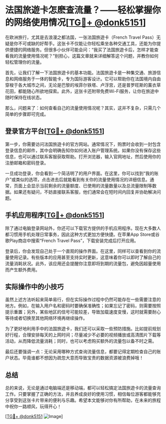 # 法国旅遊卡怎麽查流量？——轻松掌握你的网络使用情况[[TG💪+ @donk5151](https://t.me/s/donk5151)]

在欧洲旅行，尤其是去浪漫之都法国，一张法国旅遊卡（French Travel Pass）无疑是你不可或缺的好帮手。这张卡不仅能让你轻松乘坐各种交通工具，还能为你提供便捷的网络服务。但很多小伙伴可能会问：“我买了法国旅遊卡后，怎样才能查看我的流量使用情况呢？”别担心，这篇文章就来详细解答这个问题，并教你如何轻松管理你的流量。

首先，让我们了解一下法国旅遊卡的基本功能。法国旅遊卡是一种集交通、旅游信息和网络服务于一体的智能卡，专为国际游客设计。它可以帮助你在法国境内自由穿梭于各大城市之间，无论是巴黎的埃菲尔铁塔、卢浮宫，还是普罗旺斯的薰衣草花田，都能随心所欲地探索。此外，这张卡还附带免费Wi-Fi服务，让你在旅途中随时保持在线状态。

那么，问题来了：如何查看自己的流量使用情况呢？其实，这并不复杂，只需几个简单的步骤即可完成。

## 登录官方平台[[TG💪+ @donk5151](https://t.me/s/donk5151)]

第一步，你需要访问法国旅遊卡的官方网站。通常情况下，购票时会收到一封包含登录信息的邮件，其中会明确告知你如何进入账户管理系统。如果你没有保存这些信息，也可以通过联系客服获取帮助。打开浏览器，输入官网地址，然后使用你的注册邮箱和密码登录。

一旦成功登录，你会看到一个简洁明了的用户界面。在这里，你可以找到“我的账户”或类似的选项，点击进去后就能看到有关你的流量使用情况的详细信息。通常，页面上会显示当前剩余的流量额度、已使用的流量数量以及总流量限制等数据。如果还有疑问，不妨直接联系客服，他们通常会在短时间内回复并协助解决问题。

## 手机应用程序[[TG💪+ @donk5151](https://t.me/s/donk5151)]

除了通过电脑登录网站外，你还可以下载官方提供的手机应用程序。现在大多数人都习惯用手机处理日常事务，因此这种方式更加方便快捷。在苹果App Store或谷歌Play商店中搜索“French Travel Pass”，下载安装完成后打开应用。

登录后，你会发现自己处于一个直观的操作界面。在这里，同样可以查看到你的流量使用记录。有些版本的应用甚至支持实时更新，这意味着你可以即时了解自己的流量消耗状况。此外，该应用还会提醒你注意即将到期的流量包，避免因超量使用而产生额外费用。

## 实际操作中的小技巧

虽然上述方法听起来简单易行，但在实际操作过程中仍然可能存在一些需要注意的地方。例如，在输入用户名和密码时要确保准确性；如果忘记了密码，则需要按照提示重置；另外，某些地区的信号可能较差，导致加载速度变慢，这时就需要耐心等待或者切换至其他网络环境再继续操作。

为了更好地利用手中的法国旅遊卡，我们还可以采取一些预防措施。比如提前规划好行程，合理安排每天的上网时间；尽量减少不必要的视频播放或高清图片下载等活动，从而降低流量消耗；同时，也可以考虑购买额外的流量包以备不时之需。

最后还要强调一点：无论采用哪种方式查询流量信息，都要记得定期检查自己的账户状态。毕竟谁都不想因为疏忽大意而导致宝贵的数据资源被浪费掉哦！

## 总结

总的来说，无论是通过电脑端还是移动端，都可以轻松搞定法国旅遊卡的流量查询工作。只要掌握了正确的方法，并且养成良好的使用习惯，相信每位游客都能够充分享受到这张卡片带来的便利与乐趣。希望本文能够对你有所帮助，在未来的旅程中祝你一路顺风，玩得开心！

[[TG💪+ @donk5151](https://t.me/s/donk5151) ![Image](https://i.postimg.cc/rwNCRYN7/Snipaste-2025-04-30-17-27-05.png)]